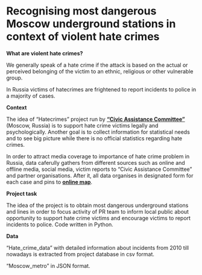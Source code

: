 # Recognising most dangerous Moscow underground stations in context of violent hate crimes
<p><b>What are violent hate crimes?</b></p> 
<p>We generally speak of a hate crime if the attack is based on the actual or perceived belonging of the victim to an ethnic, religious or other vulnerable group. </p>
<p>In Russia victims of hatecrimes are frightened to report incidents to police in a majority of cases. </p>
<p><b>Context</b></p> 
<p>The idea of “Hatecrimes” project run by <a href="https://refugee.ru/en/"><b>“Civic Assistance Committee”</b></a> (Moscow, Russia) is to support hate crime victims legally and psychologically. Another goal is to collect information for statistical needs and to see big picture while there is no official statistics regarding hate crimes.</p>
<p>In order to attract media coverage to importance of hate crime problem in Russia, data caferully gathers from different sources such as online and offline media, social media, victim reports to “Civic Assistance Committee” and partner organisations. After it, all data organises in designated form for each case and pins to <a href="http://hatecrimes.ru/en/map-en/"><b>online map</b></a>.</p>
<p><b>Project task</b></p> 
<p>The idea of the project is to obtain most dangerous underground stations and lines in order to focus activity of PR team to inform local public about opportunity to support hate crime victims and  encourage victims to report incidents to police.
Code written in Python.</p>
<p><b>Data</b></p> 
<p>“Hate_crime_data” with detailed information about incidents from 2010 till nowadays is extracted from project database in csv format.</p> 
<p>“Moscow_metro” in JSON format.</p>
